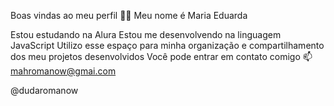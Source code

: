 Boas vindas ao meu perfil 💙💙
Meu nome é Maria Eduarda

Estou estudando na Alura
Estou me desenvolvendo na linguagem JavaScript
Utilizo esse espaço para minha organização e compartilhamento dos meu projetos desenvolvidos
Você pode entrar em contato comigo 📫
mahromanow@gmai.com

@dudaromanow

